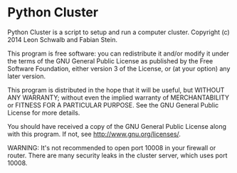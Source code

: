 Python Cluster
==============

Python Cluster is a script to setup and run a computer cluster.
Copyright (c) 2014 Leon Schwalb and Fabian Stein.

This program is free software: you can redistribute it and/or modify
it under the terms of the GNU General Public License as published by
the Free Software Foundation, either version 3 of the License, or
(at your option) any later version.

This program is distributed in the hope that it will be useful,
but WITHOUT ANY WARRANTY; without even the implied warranty of
MERCHANTABILITY or FITNESS FOR A PARTICULAR PURPOSE.  See the
GNU General Public License for more details.

You should have received a copy of the GNU General Public License
along with this program.  If not, see http://www.gnu.org/licenses/.


WARNING:
It's not recommended to open port 10008 in your firewall or router.
There are many security leaks in the cluster server, which uses port 10008. 

